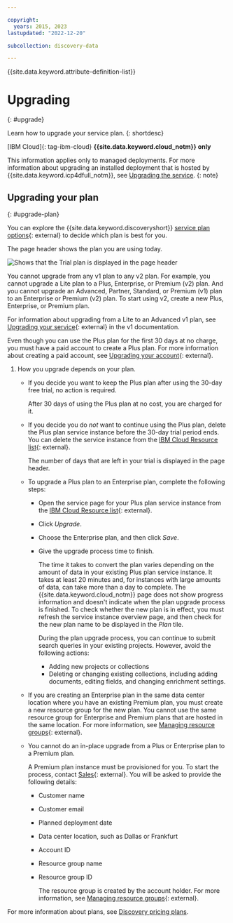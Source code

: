 ```yaml
---

copyright:
  years: 2015, 2023
lastupdated: "2022-12-20"

subcollection: discovery-data

---
```


{{site.data.keyword.attribute-definition-list}}

# Upgrading
{: #upgrade}

Learn how to upgrade your service plan.
{: shortdesc}

[IBM Cloud]{: tag-ibm-cloud} **{{site.data.keyword.cloud_notm}} only**

This information applies only to managed deployments. For more information about upgrading an installed deployment that is hosted by {{site.data.keyword.icp4dfull_notm}}, see [Upgrading the service](/docs/discovery-data?topic=discovery-data-upgrade-data).
{: note}

## Upgrading your plan
{: #upgrade-plan}

You can explore the {{site.data.keyword.discoveryshort}} [service plan options](https://www.ibm.com/cloud/watson-discovery/pricing-2/){: external} to decide which plan is best for you.

The page header shows the plan you are using today.

![Shows that the Trial plan is displayed in the page header](images/plan-in-header.png)

You cannot upgrade from any v1 plan to any v2 plan. For example, you cannot upgrade a Lite plan to a Plus, Enterprise, or Premium (v2) plan. And you cannot upgrade an Advanced, Partner, Standard, or Premium (v1) plan to an Enterprise or Premium (v2) plan. To start using v2, create a new Plus, Enterprise, or Premium plan.

For information about upgrading from a Lite to an Advanced v1 plan, see [Upgrading your service](/docs/discovery?topic=discovery-upgrading-your-plan#service){: external} in the v1 documentation.

Even though you can use the Plus plan for the first 30 days at no charge, you must have a paid account to create a Plus plan. For more information about creating a paid account, see [Upgrading your account](/docs/account?topic=account-upgrading-account){: external}.

1.  How you upgrade depends on your plan.

    -   If you decide you want to keep the Plus plan after using the 30-day free trial, no action is required.

        After 30 days of using the Plus plan at no cost, you are charged for it.

    -   If you decide you do *not* want to continue using the Plus plan, delete the Plus plan service instance before the 30-day trial period ends. You can delete the service instance from the [IBM Cloud Resource list](https://cloud.ibm.com/resources){: external}.

        The number of days that are left in your trial is displayed in the page header.

    -   To upgrade a Plus plan to an Enterprise plan, complete the following steps:

        -   Open the service page for your Plus plan service instance from the [IBM Cloud Resource list](https://cloud.ibm.com/resources){: external}.
        -   Click *Upgrade*.
        -   Choose the Enterprise plan, and then click *Save*.
        -   Give the upgrade process time to finish.
        
            The time it takes to convert the plan varies depending on the amount of data in your existing Plus plan service instance. It takes at least 20 minutes and, for instances with large amounts of data, can take more than a day to complete. The {{site.data.keyword.cloud_notm}} page does not show progress information and doesn't indicate when the plan upgrade process is finished. To check whether the new plan is in effect, you must refresh the service instance overview page, and then check for the new plan name to be displayed in the *Plan* tile.
            
            During the plan upgrade process, you can continue to submit search queries in your existing projects. However, avoid the following actions:

            -   Adding new projects or collections
            -   Deleting or changing existing collections, including adding documents, editing fields, and changing enrichment settings.

    -   If you are creating an Enterprise plan in the same data center location where you have an existing Premium plan, you must create a new resource group for the new plan. You cannot use the same resource group for Enterprise and Premium plans that are hosted in the same location. For more information, see [Managing resource groups](/docs/account?topic=account-rgs&interface=ui){: external}.
    -   You cannot do an in-place upgrade from a Plus or Enterprise plan to a Premium plan.

        A Premium plan instance must be provisioned for you. To start the process, contact [Sales](https://www.ibm.com/account/reg/us-en/signup?formid=MAIL-watson&disableCookie=Yes){: external}. You will be asked to provide the following details:

        -   Customer name
        -   Customer email
        -   Planned deployment date
        -   Data center location, such as Dallas or Frankfurt
        -   Account ID
        -   Resource group name
        -   Resource group ID

            The resource group is created by the account holder. For more information, see [Managing resource groups](/docs/account?topic=account-rgs&interface=ui){: external}.

For more information about plans, see [Discovery pricing plans](/docs/discovery-data?topic=discovery-data-pricing-plans).
